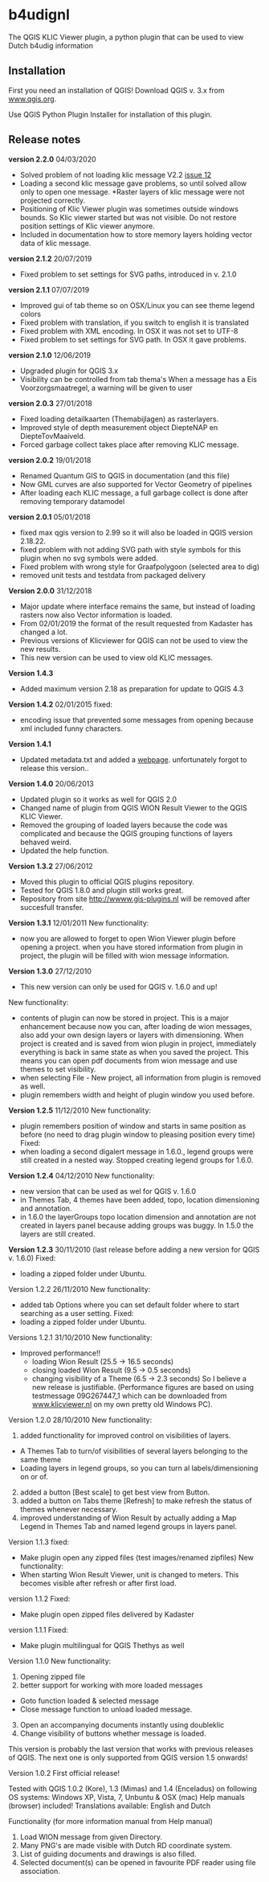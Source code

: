 b4udignl
========

The QGIS KLIC Viewer plugin, a python plugin that can be used to view Dutch b4udig information

Installation
------------
First you need an installation of QGIS! 
Download QGIS v. 3.x from www.qgis.org.

Use QGIS Python Plugin Installer for installation of this plugin.

Release notes
-------------
**version 2.2.0** 04/03/2020
* Solved problem of not loading klic message V2.2 [issue 12](https://github.com/diethard2/b4udignl/issues/12)
* Loading a second klic message gave problems, so until solved allow only to open one message.
*Raster layers of klic message were not projected correctly.
* Positioning of Klic Viewer plugin was sometimes outside windows bounds. So Klic viewer started but was not visible. Do not restore position settings of Klic viewer anymore.
* Included in documentation how to store memory layers holding vector data of klic message.

**version 2.1.2** 20/07/2019
* Fixed problem to set settings for SVG paths, introduced in v. 2.1.0

**version 2.1.1** 07/07/2019
* Improved gui of tab theme so on OSX/Linux you can see theme legend colors
* Fixed problem with translation, if you switch to english it is translated
* Fixed problem with XML encoding. In OSX it was not set to UTF-8
* Fixed problem to set settings for SVG path. In OSX it gave problems.

**version 2.1.0** 12/06/2019
* Upgraded plugin for QGIS 3.x
* Visibility can be controlled from tab thema's
When a message has a Eis Voorzorgsmaatregel, a warning will be given to user

**version 2.0.3** 27/01/2018
* Fixed loading detailkaarten (Themabijlagen) as rasterlayers.
* Improved style of depth measurement object DiepteNAP en DiepteTovMaaiveld.
* Forced garbage collect takes place after removing KLIC message.

**version 2.0.2** 19/01/2018
* Renamed Quantum GIS to QGIS in documentation (and this file)
* Now GML curves are also supported for Vector Geometry of pipelines
* After loading each KLIC message, a full garbage collect is done after removing temporary datamodel

**version 2.0.1** 05/01/2018
* fixed max qgis version to 2.99 so it will also be loaded in QGIS version 2.18.22.
* fixed problem with not adding SVG path with style symbols for this plugin when no svg symbols were added.
* Fixed problem with wrong style for Graafpolygoon (selected area to dig)
* removed unit tests and testdata from packaged delivery

**Version 2.0.0** 31/12/2018
* Major update where interface remains the same, but instead of loading rasters now also Vector information is loaded.
* From 02/01/2019 the format of the result requested from Kadaster has changed a lot.
* Previous versions of Klicviewer for QGIS can not be used to view the new results.
* This new version can be used to view old KLIC messages.

**Version 1.4.3**
* Added maximum version 2.18 as preparation for update to QGIS 4.3

**Version 1.4.2** 02/01/2015
fixed:
* encoding issue that prevented some messages from opening because xml included funny characters.

**Version 1.4.1** 
* Updated metadata.txt and added a [webpage](http://diethard2.github.io/b4udignl). unfortunately forgot to release this version..

**Version 1.4.0** 20/06/2013
* Updated plugin so it works as well for QGIS 2.0
* Changed name of plugin from QGIS WION Result Viewer to
the QGIS KLIC Viewer.
* Removed the grouping of loaded layers because the code was complicated
and because the QGIS grouping functions of layers behaved weird.
* Updated the help function.


**Version 1.3.2** 27/06/2012
* Moved this plugin to official QGIS plugins repository.
* Tested for QGIS 1.8.0 and plugin still works great.
* Repository from site http://wwww.gis-plugins.nl will be removed after
succesfull transfer.


**Version 1.3.1** 12/01/2011
New functionality:
*  now you are allowed to forget to open Wion Viewer plugin
   before opening a project. when you have stored information
   from plugin in project, the plugin will be filled with wion
   message information.


**Version 1.3.0** 27/12/2010
* This new version can only be used for QGIS v. 1.6.0 and up!

New functionality:
* contents of plugin can now be stored in project.
  This is a major enhancement because now you can, after
  loading de wion messages, also add your own design layers
  or layers with dimensioning.
  When project is created and is saved from wion plugin
  in project, immediately everything is back in same state
  as when you saved the project. This means you can open
  pdf documents from wion message and use themes to set
  visibility.
* when selecting File - New project, all information from plugin is removed as well.
* plugin remembers width and height of plugin window you used before.

**Version 1.2.5** 11/12/2010
New functionality:
* plugin remembers position of window and starts in same position as before (no need to drag plugin window to pleasing position every time)
Fixed:
* when loading a second digalert message in 1.6.0., legend groups were still created in a nested way. Stopped creating legend groups for 1.6.0.
    
**Version 1.2.4** 04/12/2010
New functionality:
* new version that can be used as wel for QGIS v. 1.6.0
* in Themes Tab, 4 themes have been added, topo, location dimensioning and annotation.
* in 1.6.0 the layerGroups topo location dimension and annotation are not created in layers panel because adding groups was buggy. In 1.5.0 the layers are still created.
     

**Version 1.2.3** 30/11/2010
(last release before adding a new version for QGIS v. 1.6.0)
Fixed:
* loading a zipped folder under Ubuntu.  


Version 1.2.2 26/11/2010
New functionality:
* added tab Options where you can set default folder where to start searching as a user setting. 
Fixed:
* loading a zipped folder under Ubuntu.  


Versions 1.2.1 31/10/2010
New functionality:
* Improved performance!!
  * loading Wion Result (25.5 -> 16.5 seconds)
  * closing loaded Wion Result (9.5 -> 0.5 seconds)
  * changing visibility of a Theme (6.5 -> 2.3 seconds)
So I believe a new release is justifiable.
(Performance figures are based on using testmessage
 09G267447_1 which can be downloaded from www.klicviewer.nl
 on my own pretty old Windows PC). 


Version 1.2.0 28/10/2010
New functionality:
1. added functionality for improved control on visibilities of layers.
  * A Themes Tab to turn/of visibilities of several layers belonging to the same theme
  * Loading layers in legend groups, so you can turn al labels/dimensioning on or of.
2. added a button [Best scale] to get best view from Button.
3. added a button on Tabs theme [Refresh] to make refresh the status of themes whenever necessary.
4. improved understanding of Wion Result by actually adding a Map Legend in Themes Tab and named legend groups in layers panel.

Version 1.1.3
fixed: 
* Make plugin open any zipped files (test images/renamed zipfiles)
New functionality:
* When starting Wion Result Viewer, unit is changed to meters. This becomes visible after refresh or after first load.

version 1.1.2
Fixed: 
* Make plugin open zipped files delivered by Kadaster

version 1.1.1
Fixed: 
* Make plugin multilingual for QGIS Thethys as well

Version 1.1.0
New functionality:
1. Opening zipped file
2. better support for working with more loaded messages
  * Goto function loaded & selected message
  * Close message function to unload loaded message.
3. Open an accompanying documents instantly using doubleklic
4. Change visibility of buttons whether message is loaded.

This version is probably the last version that works with
previous releases of QGIS. The next one is only
supported from QGIS version 1.5 onwards! 

Version 1.0.2
First official release!

Tested with QGIS 1.0.2 (Kore), 1.3 (Mimas) and 1.4
(Enceladus) on following OS systems: Windows XP, Vista, 7,
Unbuntu & OSX (mac) Help manuals (browser) included!
Translations available: English and Dutch

Functionality (for more information manual from Help manual)
1. Load WION message from given Directory.
2. Many PNG's are made visible with Dutch RD coordinate system.
3. List of guiding documents and drawings is also filled.
4. Selected document(s) can be opened in favourite PDF reader
   using file association.
